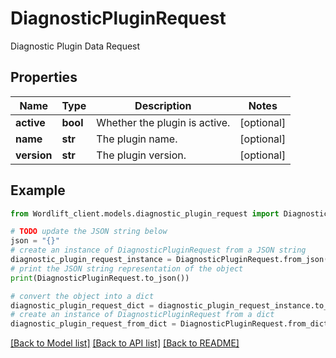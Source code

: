 # DiagnosticPluginRequest

Diagnostic Plugin Data Request

## Properties

Name | Type | Description | Notes
------------ | ------------- | ------------- | -------------
**active** | **bool** | Whether the plugin is active. | [optional] 
**name** | **str** | The plugin name. | [optional] 
**version** | **str** | The plugin version. | [optional] 

## Example

```python
from Wordlift_client.models.diagnostic_plugin_request import DiagnosticPluginRequest

# TODO update the JSON string below
json = "{}"
# create an instance of DiagnosticPluginRequest from a JSON string
diagnostic_plugin_request_instance = DiagnosticPluginRequest.from_json(json)
# print the JSON string representation of the object
print(DiagnosticPluginRequest.to_json())

# convert the object into a dict
diagnostic_plugin_request_dict = diagnostic_plugin_request_instance.to_dict()
# create an instance of DiagnosticPluginRequest from a dict
diagnostic_plugin_request_from_dict = DiagnosticPluginRequest.from_dict(diagnostic_plugin_request_dict)
```
[[Back to Model list]](../README.md#documentation-for-models) [[Back to API list]](../README.md#documentation-for-api-endpoints) [[Back to README]](../README.md)


